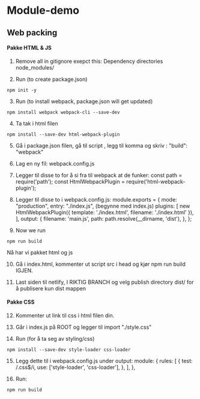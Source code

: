 # Module-demo
## Web packing
#### Pakke HTML & JS
1. Remove all in gitignore exepct this:
 Dependency directories
node_modules/

2. Run (to create package.json)
```
npm init -y
```

3. Run (to install webpack, package.json will get updated)
```
npm install webpack webpack-cli --save-dev
```

4. Ta tak i html filen 
```
npm install --save-dev html-webpack-plugin
```

5. Gå i package.json filen, gå til script , legg til komma og skriv :
"build": "webpack"

6. Lag en ny fil: webpack.config.js

7. Legger til disse to for å si fra til webpack at de funker:
const path = require('path');
const HtmlWebpackPlugin = require('html-webpack-plugin');

8. Legger til disse to i webpack.config.js:
module.exports = { 
    mode: "production", 
    entry: "./index.js", (begynne med index.js)
    plugins: [
        new HtmlWebpackPlugin({
            template: './index.html',
            filename: './index.html'
        }),
    ],
      output: {
      filename: 'main.js',
      path: path.resolve(__dirname, 'dist'),
    },
};

9. Now we run
```
npm run build
```
Nå har vi pakket html og js

10. Gå i index.html, kommenter ut script src i head og kjør npm run build IGJEN.

11. Last siden til netlify, I RIKTIG BRANCH og velg publish directory dist/ for å publisere kun dist mappen

#### Pakke CSS
12. Kommenter ut link til css i html filen din.

13. Går i index.js på ROOT og legger til import "./style.css"

14. Run (for å ta seg av styling/css)
```
npm install --save-dev style-loader css-loader
```

15. Legg dette til i webpack.config.js under output:
    module: {
        rules: [
            {
                test: /\.css$/i,
                use: ['style-loader', 'css-loader'],
            },
        ],
    },

16. Run: 
```
npm run build
```